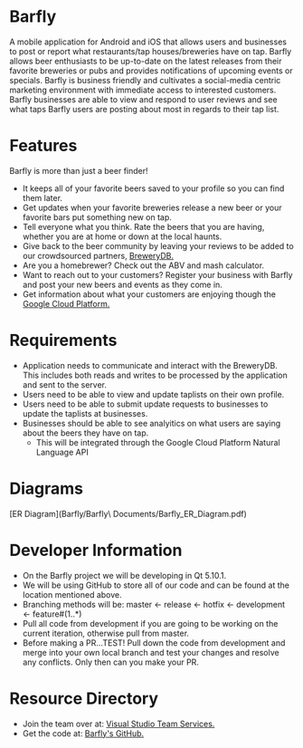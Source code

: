 # Barfly
A mobile application for Android and iOS that allows users and businesses to post or report what restaurants/tap houses/breweries have on tap. Barfly allows beer enthusiasts to be up-to-date on the latest releases from their favorite breweries or pubs and provides notifications of upcoming events or specials. Barfly is business friendly and cultivates a social-media centric marketing environment with immediate access to interested customers. Barfly businesses are able to view and respond to user reviews and see what taps Barfly users are posting about most in regards to their tap list.

# Features
Barfly is more than just a beer finder!
* It keeps all of your favorite beers saved to your profile so you can find them later.
* Get updates when your favorite breweries release a new beer or your favorite bars put something new on tap.
* Tell everyone what you think. Rate the beers that you are having, whether you are at home or down at the local haunts.
* Give back to the beer community by leaving your reviews to be added to our crowdsourced partners, [BreweryDB.](http://www.brewerydb.com/)
* Are you a homebrewer? Check out the ABV and mash calculator.
* Want to reach out to your customers? Register your business with Barfly and post your new beers and events as they come in.
* Get information about what your customers are enjoying though the [Google Cloud Platform.](https://cloud.google.com/)

# Requirements
* Application needs to communicate and interact with the BreweryDB. This includes both reads and writes to be processed by the application and sent to the server.
* Users need to be able to view and update taplists on their own profile.
* Users need to be able to submit update requests to businesses to update the taplists at businesses.
* Businesses should be able to see analyitics on what users are saying about the beers they have on tap.
    * This will be integrated through the Google Cloud Platform Natural Language API

# Diagrams
[ER Diagram](Barfly/Barfly\ Documents/Barfly_ER_Diagram.pdf)

# Developer Information
* On the Barfly project we will be developing in Qt 5.10.1.
* We will be using GitHub to store all of our code and can be found at the location mentioned above.
* Branching methods will be: master <- release <- hotfix <- development <- feature#(1..*)
* Pull all code from development if you are going to be working on the current iteration, otherwise pull from master.
* Before making a PR...TEST! Pull down the code from development and merge into your own local branch and test your changes and resolve any conflicts. Only then can you make your PR. 


# Resource Directory

* Join the team over at: [Visual Studio Team Services.](https://wouseniorgroupproject2018.visualstudio.com/Barfly/_dashboards)
* Get the code at: [Barfly's GitHub.](https://github.com/sonicScape211/Barfly)